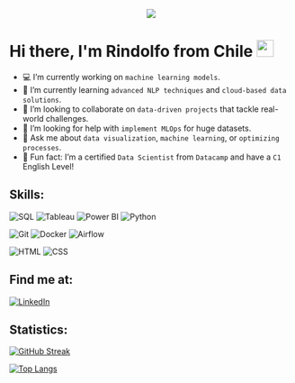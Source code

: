 <p align="center">
  <img src="https://komarev.com/ghpvc/?username=rownlet&style=square-flat&color=133337&label="Viewers">
</p>

<h1>
  Hi there, I'm Rindolfo from Chile
  <img decoding="async" src="https://i.giphy.com/media/v1.Y2lkPTc5MGI3NjExcXB1ZWozNTdndWoxY3V2bzdoYTZpZnppZnlpaGJxa3duaTU4ZmkwciZlcD12MV9pbnRlcm5hbF9naWZfYnlfaWQmY3Q9cw/xUA7aO3740serwGGze/giphy.gif" width="30px"/>
</h1>

* 💻 I’m currently working on `machine learning models`.  
* 🌱 I’m currently learning `advanced NLP techniques` and `cloud-based data solutions`.  
* 🔮 I’m looking to collaborate on `data-driven projects` that tackle real-world challenges.  
* 🧐 I’m looking for help with `implement MLOps` for huge datasets.  
* 💬 Ask me about `data visualization`, `machine learning`, or `optimizing processes`.    
* 💎 Fun fact: I’m a certified `Data Scientist` from `Datacamp` and have a `C1` English Level!

## Skills:

![SQL](https://img.shields.io/badge/SQL-FFD700?style=for-the-badge&logo=postgresql&logoColor=FFD700&labelColor=000000)
![Tableau](https://img.shields.io/badge/Tableau-FFD700?style=for-the-badge&logo=tableau&logoColor=FFD700&labelColor=000000)
![Power BI](https://img.shields.io/badge/Power_BI-FFD700?style=for-the-badge&logo=google-analytics&logoColor=FFD700&labelColor=000000)
![Python](https://img.shields.io/badge/Python-FFD700?style=for-the-badge&logo=python&logoColor=FFD700&labelColor=000000)</br>

![Git](https://img.shields.io/badge/Git-FFD700?style=for-the-badge&logo=git&logoColor=FFD700&labelColor=000000)
![Docker](https://img.shields.io/badge/Docker-FFD700?style=for-the-badge&logo=docker&logoColor=FFD700&labelColor=000000)
![Airflow](https://img.shields.io/badge/Airflow-FFD700?style=for-the-badge&logo=apache-airflow&logoColor=FFD700&labelColor=000000)</br>

![HTML](https://img.shields.io/badge/HTML-FFD700?style=for-the-badge&logo=html5&logoColor=FFD700&labelColor=000000)
![CSS](https://img.shields.io/badge/CSS-FFD700?style=for-the-badge&logo=css3&logoColor=FFD700&labelColor=000000)

## Find me at:

[![LinkedIn](https://img.shields.io/badge/LinkedIn-FFD700?style=for-the-badge&logo=linkedin&logoColor=FFD700&labelColor=000000)](https://www.linkedin.com/in/rindolfobarrar/)

## Statistics:

[![GitHub Streak](http://github-readme-streak-stats.herokuapp.com?user=rownlet&theme=dark&background=000000)](https://git.io/streak-stats)

[![Top Langs](https://github-readme-stats.vercel.app/api/top-langs/?username=rownlet&layout=compact&theme=vision-friendly-dark)](https://github.com/anuraghazra/github-readme-stats)
  
<!--
**rownlet/rownlet** is a ✨ _special_ ✨ repository because its `README.md` (this file) appears on your GitHub profile.

Here are some ideas to get you started:



-->
